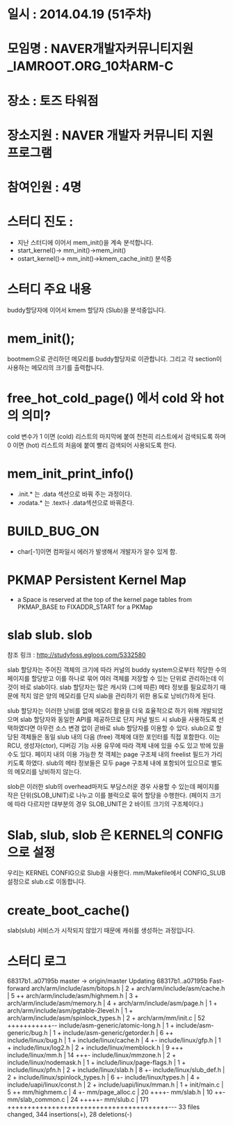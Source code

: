 # 일시 : 2014.04.19 (51주차)
# 모임명 : NAVER개발자커뮤니티지원_IAMROOT.ORG_10차ARM-C
# 장소 : 토즈 타워점
# 장소지원 : NAVER 개발자 커뮤니티 지원 프로그램
# 참여인원 :  4명
# 스터디 진도 : 
 - 지난 스터디에 이어서 mem_init()을 계속 분석합니다.
 - start_kernel()-> mm_init()->mem_init()
 - ostart_kernel()-> mm_init()->kmem_cache_init() 분석중

# 스터디 주요 내용
 buddy할당자에 이어서 kmem 할당자 (Slub)을 분석중입니다. 

# mem_init();
bootmem으로 관리하던 메모리를 buddy할당자로 이관합니다. 
그리고 각 section이 사용하는 메모리의 크기를 출력합니다. 

# free_hot_cold_page() 에서 cold 와 hot의 의미? 
 cold 변수가 1 이면 (cold)  리스트의 마지막에 붙여 천천히 
리스트에서 검색되도록 하며 0 이면 (hot) 리스트의 처음에 
붙여 빨리 검색되어 사용되도록 한다.

# mem_init_print_info()
 - .init.* 는 .data 섹션으로 바꿔 주는 과정이다. 
 - .rodata.* 는 .text나 .data섹션으로 바꿔준다. 

# BUILD_BUG_ON 
 - char[-1]이면 컴파일시 에러가 발생해서 개발자가 알수 있게 함.

# PKMAP Persistent Kernel Map
 - a Space is reserved at the top of the kernel page tables 
from PKMAP_BASE to FIXADDR_START for a PKMap

# slab slub. slob

참조 링크 : http://studyfoss.egloos.com/5332580

 slab 할당자는 주어진 객체의 크기에 따라 커널의 buddy system으로부터 
적당한 수의 페이지를 할당받고 이를 하나로 묶어 여러 객체를 저장할 수
있는 단위로 관리하는데 이것이 바로 slab이다. slab 할당자는 많은 캐시와 
(그에 따른) 메타 정보를 필요로하기 때문에 적지 않은 양의 메모리를 단지 
slab을 관리하기 위한 용도로 낭비(?)하게 된다.

 slub 할당자는 이러한 낭비를 없애 메모리 활용을 더욱 효율적으로 하기 
위해 개발되었으며 slab 할당자와 동일한 API를 제공하므로 단지 커널 
빌드 시 slub을 사용하도록 선택하였다면 아무런 소스 변경 없이 곧바로 
slub 할당자를 이용할 수 있다. slub으로 할당된 객체들은 동일 slub 내의 
다음 (free) 객체에 대한 포인터를 직접 포함한다. 이는 RCU, 생성자(ctor), 
디버깅 기능 사용 유무에 따라 객체 내에 있을 수도 있고 밖에 있을 수도 
있다. 페이지 내의 이용 가능한 첫 객체는 page 구조체 내의 freelist 
필드가 가리키도록 하였다. slub의 메타 정보들은 모두 page 구조체 내에 
포함되어 있으므로 별도의 메모리를 낭비하지 않는다.

 slob은 이러한 slub의 overhead마저도 부담스러운 경우 사용할 수 있는데
페이지를 작은 단위(SLOB_UNIT)로 나누고 이를 블럭으로 묶어 할당을 
수행한다. (페이지 크기에 따라 다르지만 대부분의 경우 SLOB_UNIT은 
2 바이트 크기의 구조체이다.)

# Slab, slub, slob 은 KERNEL의 CONFIG으로 설정
우리는 KERNEL CONFIG으로 Slub을 사용한다. 
mm/Makefile에서 CONFIG_SLUB 설정으로 slub.c로 이동합니다. 

# create_boot_cache()
 slab(slub) 서비스가 시작되지 않았기 때문에 캐쉬를 생성하는 과정입니다. 

# 스터디 로그
68317b1..a07195b  master     -> origin/master
Updating 68317b1..a07195b
Fast-forward
 arch/arm/include/asm/bitops.h         |   2 +
 arch/arm/include/asm/cache.h          |   5 ++
 arch/arm/include/asm/highmem.h        |   3 +
 arch/arm/include/asm/memory.h         |   4 +
 arch/arm/include/asm/page.h           |   1 +
 arch/arm/include/asm/pgtable-2level.h |   1 +
 arch/arm/include/asm/spinlock_types.h |   2 +
 arch/arm/mm/init.c                    |  52 +++++++++++--
 include/asm-generic/atomic-long.h     |   1 +
 include/asm-generic/bug.h             |   1 +
 include/asm-generic/getorder.h        |   6 ++
 include/linux/bug.h                   |   1 +
 include/linux/cache.h                 |   4 +-
 include/linux/gfp.h                   |   1 +
 include/linux/log2.h                  |   2 +
 include/linux/memblock.h              |   9 +++
 include/linux/mm.h                    |  14 +++-
 include/linux/mmzone.h                |   2 +
 include/linux/nodemask.h              |   1 +
 include/linux/page-flags.h            |   1 +
 include/linux/pfn.h                   |   2 +
 include/linux/slab.h                  |   8 +-
 include/linux/slub_def.h              |   2 +
 include/linux/spinlock_types.h        |   6 +-
 include/linux/types.h                 |   4 +
 include/uapi/linux/const.h            |   2 +
 include/uapi/linux/mman.h             |   1 +
 init/main.c                           |   5 ++
 mm/highmem.c                          |   4 +-
 mm/page_alloc.c                       |  20 ++++-
 mm/slab.h                             |  10 ++-
 mm/slab_common.c                      |  24 +++++-
 mm/slub.c                             | 171 ++++++++++++++++++++++++++++++++++++++++---
 33 files changed, 344 insertions(+), 28 deletions(-)
